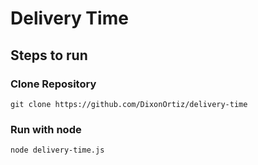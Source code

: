 # Delivery Time

## Steps to run

### Clone Repository

`git clone https://github.com/DixonOrtiz/delivery-time`

### Run with node

`node delivery-time.js`
